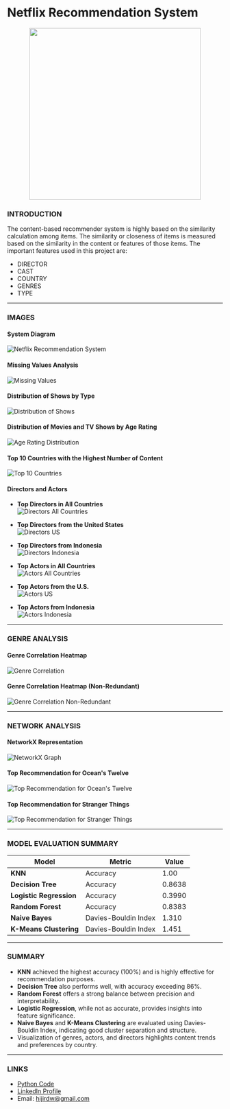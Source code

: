 # Netflix Recommendation System

<p align='center'>
  <a href="#"><img src="https://user-images.githubusercontent.com/96771321/214456292-ef421cff-a59f-46a1-9411-fef980ee6814.gif" width="400"></a>
</p>


### INTRODUCTION
The content-based recommender system is highly based on the similarity calculation among items. The similarity or closeness of items is measured based on the similarity in the content or features of those items. The important features used in this project are:

- DIRECTOR
- CAST
- COUNTRY
- GENRES
- TYPE

---

### IMAGES

#### System Diagram
![Netflix Recommendation System](https://github.com/hijirdella/Netflix-Recommendation-System/blob/b7a744c1d8318692443832029abcd25c9cd2433e/Picture/Netflix%20Recommendation%20System.jpg)

#### Missing Values Analysis
![Missing Values](https://github.com/hijirdella/Netflix-Recommendation-System/blob/b7a744c1d8318692443832029abcd25c9cd2433e/Picture/Missing%20Values%20Percentage%20per%20Column.png)

#### Distribution of Shows by Type
![Distribution of Shows](https://github.com/hijirdella/Netflix-Recommendation-System/blob/b7a744c1d8318692443832029abcd25c9cd2433e/Picture/Distribution%20of%20Shows%20by%20Type.png)

#### Distribution of Movies and TV Shows by Age Rating
![Age Rating Distribution](https://github.com/hijirdella/Netflix-Recommendation-System/blob/b7a744c1d8318692443832029abcd25c9cd2433e/Picture/Distribution%20of%20Movies%20and%20TV%20Shows%20by%20Age%20Rating.png)

#### Top 10 Countries with the Highest Number of Content
![Top 10 Countries](https://github.com/hijirdella/Netflix-Recommendation-System/blob/b7a744c1d8318692443832029abcd25c9cd2433e/Picture/Top%2010%20Countries%20with%20the%20Highest%20Number%20of%20Content.png)

#### Directors and Actors
- **Top Directors in All Countries**  
![Directors All Countries](https://github.com/hijirdella/Netflix-Recommendation-System/blob/05b9407d022de22ca94d07bb965fed4ac9bf39a6/Picture/Top%2010%20Directors%20with%20the%20Highest%20Number%20of%20Movies%20in%20All%20Country.png)

- **Top Directors from the United States**  
![Directors US](https://github.com/hijirdella/Netflix-Recommendation-System/blob/05b9407d022de22ca94d07bb965fed4ac9bf39a6/Picture/Top%2010%20Directors%20from%20the%20United%20States%20with%20the%20Highest%20Number%20of%20Movies.png)

- **Top Directors from Indonesia**  
![Directors Indonesia](https://github.com/hijirdella/Netflix-Recommendation-System/blob/05b9407d022de22ca94d07bb965fed4ac9bf39a6/Picture/Top%2010%20Directors%20from%20Indonesia%20with%20the%20Highest%20Number%20of%20Movies.png)

- **Top Actors in All Countries**  
![Actors All Countries](https://github.com/hijirdella/Netflix-Recommendation-System/blob/05b9407d022de22ca94d07bb965fed4ac9bf39a6/Picture/Top%20Actors%20with%20the%20Highest%20Number%20of%20Movies%20in%20All%20Country.png)

- **Top Actors from the U.S.**  
![Actors US](https://github.com/hijirdella/Netflix-Recommendation-System/blob/05b9407d022de22ca94d07bb965fed4ac9bf39a6/Picture/Top%2010%20Actors%20from%20the%20U.S.%20with%20the%20Highest%20Number%20of%20Movies.png)

- **Top Actors from Indonesia**  
![Actors Indonesia](https://github.com/hijirdella/Netflix-Recommendation-System/blob/05b9407d022de22ca94d07bb965fed4ac9bf39a6/Picture/Top%20Actors%20from%20Indonesia%20with%20the%20Highest%20Number%20of%20Movies.png)

---

### GENRE ANALYSIS

#### Genre Correlation Heatmap
![Genre Correlation](https://github.com/hijirdella/Netflix-Recommendation-System/blob/b7a744c1d8318692443832029abcd25c9cd2433e/Picture/Genre%20Correlation%20Heatmap.png)

#### Genre Correlation Heatmap (Non-Redundant)
![Genre Correlation Non-Redundant](https://github.com/hijirdella/Netflix-Recommendation-System/blob/b7a744c1d8318692443832029abcd25c9cd2433e/Picture/Genre%20Correlation%20Heatmap%20(Non-redundant).png)

---

### NETWORK ANALYSIS

#### NetworkX Representation
![NetworkX Graph](https://github.com/hijirdella/Netflix-Recommendation-System/blob/b7a744c1d8318692443832029abcd25c9cd2433e/Picture/NetworkX.png)

#### Top Recommendation for Ocean's Twelve
![Top Recommendation for Ocean's Twelve](https://github.com/hijirdella/Netflix-Recommendation-System/blob/05b9407d022de22ca94d07bb965fed4ac9bf39a6/Picture/Top%20Recommendation%20(Ocean's%20Twelve).png)

#### Top Recommendation for Stranger Things
![Top Recommendation for Stranger Things](https://github.com/hijirdella/Netflix-Recommendation-System/blob/05b9407d022de22ca94d07bb965fed4ac9bf39a6/Picture/Top%20Recommendation%20(Ocean's%20Twelve).png)

---

### MODEL EVALUATION SUMMARY

| **Model**               | **Metric**                | **Value**               |
|--------------------------|---------------------------|-------------------------|
| **KNN**                 | Accuracy                 | 1.00                |
| **Decision Tree**        | Accuracy                 | 0.8638                 |
| **Logistic Regression**  | Accuracy                 | 0.3990                 |
| **Random Forest**        | Accuracy                 | 0.8383                 |
| **Naive Bayes**          | Davies-Bouldin Index     | 1.310                  |
| **K-Means Clustering**   | Davies-Bouldin Index     | 1.451                  |

---

### SUMMARY
- **KNN** achieved the highest accuracy (100%) and is highly effective for recommendation purposes.
- **Decision Tree** also performs well, with accuracy exceeding 86%.
- **Random Forest** offers a strong balance between precision and interpretability.
- **Logistic Regression**, while not as accurate, provides insights into feature significance.
- **Naive Bayes** and **K-Means Clustering** are evaluated using Davies-Bouldin Index, indicating good cluster separation and structure.
- Visualization of genres, actors, and directors highlights content trends and preferences by country.

---

### LINKS

- [Python Code](https://github.com/hijirdella/Netflix-Recommendation-System/blob/05b9407d022de22ca94d07bb965fed4ac9bf39a6/Netflix_Recommendation_System.ipynb)
- [LinkedIn Profile](https://www.linkedin.com/in/hijirdella/)
- Email: [hijirdw@gmail.com](mailto:hijirdw@gmail.com)
